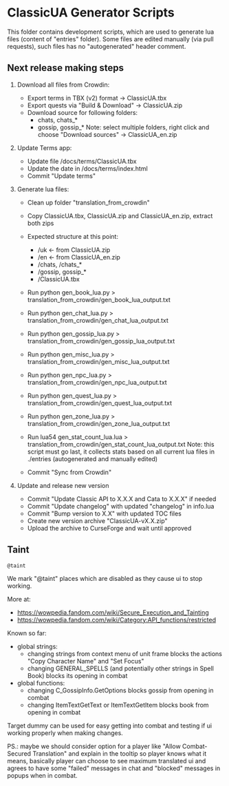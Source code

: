 # ClassicUA Generator Scripts

This folder contains development scripts, which are used to generate lua files (content of "entries" folder). Some files are edited manually (via pull requests), such files has no "autogenerated" header comment.

## Next release making steps

1. Download all files from Crowdin:
    - Export terms in TBX (v2) format -> ClassicUA.tbx
    - Export quests via "Build & Download" -> ClassicUA.zip
    - Download source for following folders:
        - chats, chats_*
        - gossip, gossip_*
        Note: select multiple folders, right click and choose "Download sources" -> ClassicUA_en.zip

2. Update Terms app:
    - Update file /docs/terms/ClassicUA.tbx
    - Update the date in /docs/terms/index.html
    - Commit "Update terms"

3. Generate lua files:
    - Clean up folder "translation_from_crowdin"
    - Copy ClassicUA.tbx, ClassicUA.zip and ClassicUA_en.zip, extract both zips
    - Expected structure at this point:
        * /uk                   <- from ClassicUA.zip
        * /en                   <- from ClassicUA_en.zip
        *   /chats, /chats_*
        *   /gossip, gossip_*
        * /ClassicUA.tbx

    - Run python gen_book_lua.py > translation_from_crowdin/gen_book_lua_output.txt
    - Run python gen_chat_lua.py > translation_from_crowdin/gen_chat_lua_output.txt
    - Run python gen_gossip_lua.py > translation_from_crowdin/gen_gossip_lua_output.txt
    - Run python gen_misc_lua.py > translation_from_crowdin/gen_misc_lua_output.txt
    - Run python gen_npc_lua.py > translation_from_crowdin/gen_npc_lua_output.txt
    - Run python gen_quest_lua.py > translation_from_crowdin/gen_quest_lua_output.txt
    - Run python gen_zone_lua.py > translation_from_crowdin/gen_zone_lua_output.txt

    - Run lua54 gen_stat_count_lua.lua > translation_from_crowdin/gen_stat_count_lua_output.txt
        Note: this script must go last, it collects stats based on all current lua files in ./entries
        (autogenerated and manually edited)

    - Commit "Sync from Crowdin"

4. Update and release new version
    - Commit "Update Classic API to X.X.X and Cata to X.X.X" if needed
    - Commit "Update changelog" with updated "changelog" in info.lua
    - Commit "Bump version to X.X" with updated TOC files
    - Create new version archive "ClassicUA-vX.X.zip"
    - Upload the archive to CurseForge and wait until approved

## Taint

`@taint`

We mark "@taint" places which are disabled as they cause ui to stop working.

More at:
- https://wowpedia.fandom.com/wiki/Secure_Execution_and_Tainting
- https://wowpedia.fandom.com/wiki/Category:API_functions/restricted

Known so far:
- global strings:
    - changing strings from context menu of unit frame blocks the actions "Copy Character Name" and "Set Focus"
    - changing GENERAL_SPELLS (and potentially other strings in Spell Book) blocks its opening in combat
- global functions:
    - changing C_GossipInfo.GetOptions blocks gossip from opening in combat
    - changing ItemTextGetText or ItemTextGetItem blocks book from opening in combat

Target dummy can be used for easy getting into combat and testing if ui working properly when making changes.

PS.: maybe we should consider option for a player like "Allow Combat-Secured Translation" and explain in the tooltip so player knows what it means, basically player can choose to see maximum translated ui and agrees to have some "failed" messages in chat and "blocked" messages in popups when in combat.
